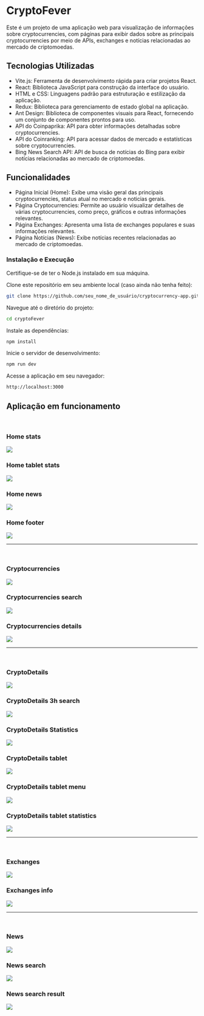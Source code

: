 <h1>CryptoFever</h1>
<p>Este é um projeto de uma aplicação web para visualização de informações sobre cryptocurrencies, com páginas para exibir dados sobre as principais cryptocurrencies por meio de APIs, exchanges e 
notícias relacionadas ao mercado de criptomoedas.</p>

<h2>Tecnologias Utilizadas</h2>
<ul>
<li>Vite.js: Ferramenta de desenvolvimento rápida para criar projetos React.</li>
<li>React: Biblioteca JavaScript para construção da interface do usuário.</li>
<li>HTML e CSS: Linguagens padrão para estruturação e estilização da aplicação.</li>
<li>Redux: Biblioteca para gerenciamento de estado global na aplicação.</li>
<li>Ant Design: Biblioteca de componentes visuais para React, fornecendo um conjunto de componentes prontos para uso.</li>
<li>API do Coinpaprika: API para obter informações detalhadas sobre cryptocurrencies.</li>
<li>API do Coinranking: API para acessar dados de mercado e estatísticas sobre cryptocurrencies.</li>
<li>Bing News Search API: API de busca de notícias do Bing para exibir notícias relacionadas ao mercado de criptomoedas.</li>
</ul>


<h2>Funcionalidades</h2>
<ul>
<li>Página Inicial (Home): Exibe uma visão geral das principais cryptocurrencies, status atual no mercado e noticias gerais.</li>
<li>Página Cryptocurrencies: Permite ao usuário visualizar detalhes de várias cryptocurrencies, como preço, gráficos e outras informações relevantes.</li>
<li>Página Exchanges: Apresenta uma lista de exchanges populares e suas informações relevantes.</li>
<li>Página Notícias (News): Exibe notícias recentes relacionadas ao mercado de criptomoedas.</li>
</ul>


<h3>Instalação e Execução</h3>

Certifique-se de ter o Node.js instalado em sua máquina.

Clone este repositório em seu ambiente local (caso ainda não tenha feito):
```bash
git clone https://github.com/seu_nome_de_usuário/cryptocurrency-app.git
```

Navegue até o diretório do projeto:

```bash
cd cryptoFever
```
Instale as dependências:
```bash
npm install
```

Inicie o servidor de desenvolvimento:

```bash
npm run dev
```

Acesse a aplicação em seu navegador:

```bash
http://localhost:3000
```

<h2>Aplicação em funcionamento</h2>
<br>
<h3>Home stats</h3>
<img src="./application-imgs-readme/home-big-stats.png">

<h3>Home tablet stats</h3>
<img src="./application-imgs-readme/home-small-stats.png">

<h3>Home news</h3>
<img src="./application-imgs-readme/home-big-news.png">

<h3>Home footer</h3>
<img src="./application-imgs-readme/home-big-footer.png">
<br>
<hr>
<br>
<h3>Cryptocurrencies</h3>
<img src="./application-imgs-readme/cryptocurrencies-big.png">

<h3>Cryptocurrencies search</h3>
<img src="./application-imgs-readme/cryptocurrencies-big-search.png">

<h3>Cryptocurrencies details</h3>
<img src="./application-imgs-readme/cryptocurrencies-big-details.png">
<br>
<hr>
<br>
<h3>CryptoDetails</h3>
<img src="./application-imgs-readme/cryptoDetails-big.png">

<h3>CryptoDetails 3h search</h3>
<img src="./application-imgs-readme/cryptoDetails-3h.png">

<h3>CryptoDetails Statistics</h3>
<img src="./application-imgs-readme/cryptoDetails-big-statistics.png">

<h3>CryptoDetails tablet</h3>
<img src="./application-imgs-readme/cryptoDetails-small.png">

<h3>CryptoDetails tablet menu</h3>
<img src="./application-imgs-readme/cryptoDetails-small-menu.png">

<h3>CryptoDetails tablet statistics</h3>
<img src="./application-imgs-readme/cryptoDetails-small-statistics.png">
<br>
<hr>
<br>
<h3>Exchanges</h3>
<img src="./application-imgs-readme/exchanges-big.png">

<h3>Exchanges info</h3>
<img src="./application-imgs-readme/exchanges-big-info.png">
<br>
<hr>
<br>
<h3>News</h3>
<img src="./application-imgs-readme/news-big.png">

<h3>News search</h3>
<img src="./application-imgs-readme/news-big-search.png">

<h3>News search result</h3>
<img src="./application-imgs-readme/news-big-search-result.png">
